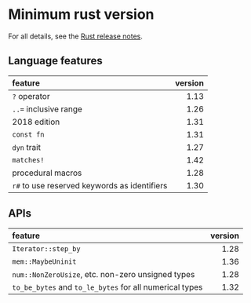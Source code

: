 # Minimum rust version
For all details, see the [Rust release notes](https://github.com/rust-lang/rust/blob/master/RELEASES.md).

## Language features

| feature | version |
|:------ | -----: |
| `?` operator | 1.13 |
| `..=` inclusive range | 1.26 |
| 2018 edition | 1.31 |
| `const fn` | 1.31 |
| `dyn` trait | 1.27 |
| `matches!` | 1.42 |
| procedural macros | 1.28 |
| `r#` to use reserved keywords as identifiers| 1.30 |



## APIs
| feature | version |
|:------ | -----: |
| `Iterator::step_by` | 1.28 |
| `mem::MaybeUninit` | 1.36 |
| `num::NonZeroUsize`, etc. non-zero unsigned types | 1.28 |
| `to_be_bytes` and `to_le_bytes` for all numerical types | 1.32 |
